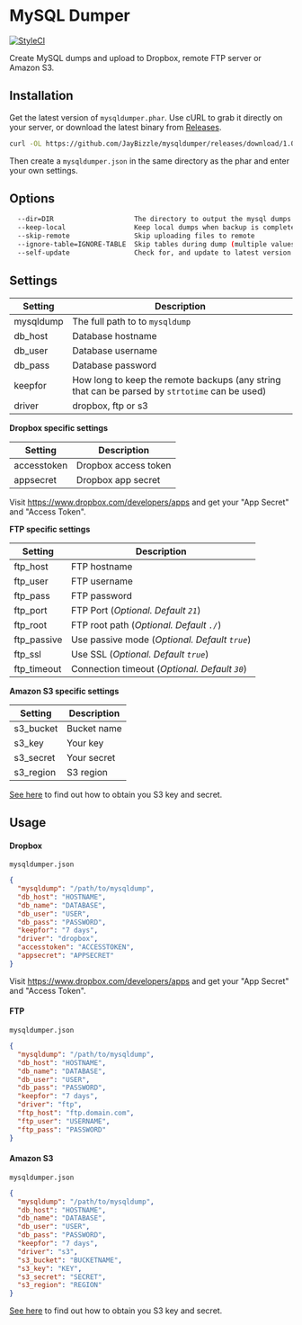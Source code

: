 # MySQL Dumper

[![StyleCI](https://styleci.io/repos/39658695/shield)](https://styleci.io/repos/39658695)

Create MySQL dumps and upload to Dropbox, remote FTP server or Amazon S3.

## Installation
Get the latest version of `mysqldumper.phar`. Use cURL to grab it directly on your server, or download the latest binary from [Releases](https://github.com/JayBizzle/mysqldumper/releases).
```sh
curl -OL https://github.com/JayBizzle/mysqldumper/releases/download/1.0.4/mysqldumper.phar
```
Then create a `mysqldumper.json` in the same directory as the phar and enter your own settings.


## Options
```sh
  --dir=DIR                    The directory to output the mysql dumps [default: "archive"]
  --keep-local                 Keep local dumps when backup is complete
  --skip-remote                Skip uploading files to remote
  --ignore-table=IGNORE-TABLE  Skip tables during dump (multiple values allowed)
  --self-update                Check for, and update to latest version
```


## Settings
Setting  | Description
------------- | -------------
mysqldump  | The full path to to `mysqldump`
db_host  | Database hostname
db_user | Database username
db_pass | Database password
keepfor | How long to keep the remote backups (any string that can be parsed by `strtotime` can be used)
driver | dropbox, ftp or s3


**Dropbox specific settings**

Setting  | Description
------------- | -------------
accesstoken  | Dropbox access token
appsecret  | Dropbox app secret

Visit https://www.dropbox.com/developers/apps and get your "App Secret" and "Access Token".


**FTP specific settings**

Setting  | Description
------------- | -------------
ftp_host | FTP hostname
ftp_user | FTP username
ftp_pass | FTP password
ftp_port | FTP Port (*Optional. Default `21`*)
ftp_root | FTP root path (*Optional. Default `./`*)
ftp_passive | Use passive mode (*Optional. Default `true`*)
ftp_ssl | Use SSL (*Optional. Default `true`*)
ftp_timeout | Connection timeout (*Optional. Default `30`*)


**Amazon S3 specific settings**

Setting  | Description
------------- | -------------
s3_bucket | Bucket name
s3_key | Your key
s3_secret | Your secret
s3_region | S3 region

[See here](http://www.cloudberrylab.com/blog/how-to-find-your-aws-access-key-id-and-secret-access-key-and-register-with-cloudberry-s3-explorer/) to find out how to obtain you S3 key and secret.


## Usage

#### Dropbox
`mysqldumper.json`
```json
{
  "mysqldump": "/path/to/mysqldump",
  "db_host": "HOSTNAME",
  "db_name": "DATABASE",
  "db_user": "USER",
  "db_pass": "PASSWORD",
  "keepfor": "7 days",
  "driver": "dropbox",
  "accesstoken": "ACCESSTOKEN",
  "appsecret": "APPSECRET"
}
```

Visit https://www.dropbox.com/developers/apps and get your "App Secret" and "Access Token".

#### FTP
`mysqldumper.json`
```json
{
  "mysqldump": "/path/to/mysqldump",
  "db_host": "HOSTNAME",
  "db_name": "DATABASE",
  "db_user": "USER",
  "db_pass": "PASSWORD",
  "keepfor": "7 days",
  "driver": "ftp",
  "ftp_host": "ftp.domain.com",
  "ftp_user": "USERNAME",
  "ftp_pass": "PASSWORD"
}
```

#### Amazon S3
`mysqldumper.json`
```json
{
  "mysqldump": "/path/to/mysqldump",
  "db_host": "HOSTNAME",
  "db_name": "DATABASE",
  "db_user": "USER",
  "db_pass": "PASSWORD",
  "keepfor": "7 days",
  "driver": "s3",
  "s3_bucket": "BUCKETNAME",
  "s3_key": "KEY",
  "s3_secret": "SECRET",
  "s3_region": "REGION"
}
```

[See here](http://www.cloudberrylab.com/blog/how-to-find-your-aws-access-key-id-and-secret-access-key-and-register-with-cloudberry-s3-explorer/) to find out how to obtain you S3 key and secret.
